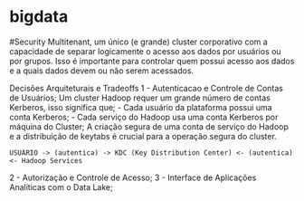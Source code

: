 # bigdata

#Security
Multitenant, um único (e grande) cluster corporativo com a capacidade de separar logicamente o acesso aos dados por usuários ou por grupos.
Isso é importante para controlar quem possui acesso aos dados e a quais dados devem ou não serem acessados.

Decisões Arquiteturais e Tradeoffs
  1 - Autenticacao e Controle de Contas de Usuários;
    Um cluster Hadoop requer um grande número de contas Kerberos, isso significa que;
      - Cada usuário da plataforma possui uma conta Kerberos;
      - Cada serviço do Hadoop usa uma conta Kerberos por máquina do Cluster;
    A criação segura de uma conta de serviço do Hadoop e a distribuição de keytabs é crucial para a operação segura do cluster.
    
    USUÁRIO -> (autentica) -> KDC (Key Distribution Center) <- (autentica) <- Hadoop Services
    
  
    
  2 - Autorização e Controle de Acesso;
  3 - Interface de Aplicações Analíticas com o Data Lake;
